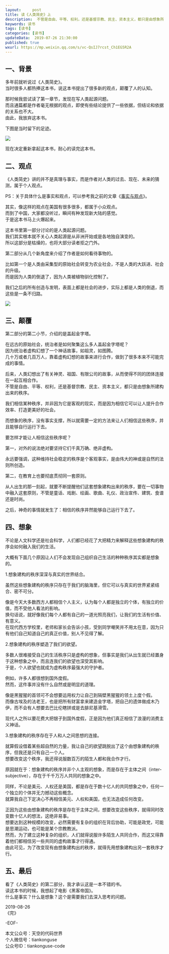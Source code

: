 ```yaml
---   
layout:     post  
title: 读《人类简史》上  
description:  不管是自由、平等、权利，还是基督宗教、民主、资本主义，都只是由想象所建构出来的秩序。  
keywords: 读书  
tags: [读书]  
categories: [读书]  
updateData:  2019-07-26 21:30:00  
published: true  
wxurl: https://mp.weixin.qq.com/s/vc-QsIJ7rcst_Ch1EG5R2A  
---  
```


## 一、背景  


多年前就听说过《人类简史》。    
当时很多人都热捧这本书，说这本书提出了很多新的观点，颠覆了人的认知。  


那时候我尝试读了第一章节，发现在写人类起源问题。  
而且通篇都是作者毫无根据的观点，即使有些结论提供了一些依据，但结论和依据的关系也不大。  
由此，我放弃这本书。  


下图是当时留下的足迹。  


![](https://res2019.tiankonguse.com/images/2019/08/26/001.jpg)  


现在决定重新拿起这本书，耐心的读完这本书。  


## 二、观点  


《人类简史》讲的并不是真理与事实，而是作者对人类的过去、现在、未来的猜测，属于个人观点。  


PS：关于具体什么是事实和观点，可以参考我之前的文章《[事实与观点](https://mp.weixin.qq.com/s/TxzykklNLmkT9j-C8NvQuw)》。  


其实，像这样的观点在美国有很多很多，都属于小众观点。  
而到了中国，大家都没听过，瞬间有种发现新大陆的感觉。  
于是这本书马上火爆起来。  


这本书里第一部分讨论的是人类起源问题。  
我们其实根本就不关心人类起源是从非洲开始或是各地独自演变的。  
所以这部分是枯燥的，也将大部分读者拒之门外。  


第二部分从几个新角度来介绍了作者是如何看待事物的。  


比如第一个是人类由采集型的原始社会转变为农业社会，不是人类的大跃进、社会的升级。    
而是因为人类的倒退了，因为人类被植物驯化控制了。  


我们之后的所有创造与发明，表面上都是社会的进步，实际上都是人类的倒退，而这些是一条不归路。  


![](https://res2019.tiankonguse.com/images/2019/08/26/002.jpg)  


## 三、颠覆  


第二部分的第二小节，介绍的是盖起金字塔。    


在远古的原始社会，统治者是如何聚集这么多人盖起金字塔呢？  
因为统治者虚构幻想了一个神话故事，如祖灵，如图腾。  
几十万或者几百万人，靠着虚构幻想的故事来进行合作，做到了很多本来不可能完成的事情。  


后来，人类幻想出了有关神灵、祖国、有限公司的故事，从而使得不同的团体连接在一起互相合作。  
不管是自由、平等、权利，还是基督宗教、民主、资本主义，都只是由想象所建构出来的秩序。  


我们相信某种秩序，并非因为它是客观的现实，而是因为相信它可以让人提升合作效率、打造更美好的社会。  


而想象的秩序，没有事实支撑，所以就需要一定的方法来让人们相信这些秩序，并且能够自行运行下去。  


要怎样才能让人相信这些秩序呢？  


第一，对外的说法绝对要坚持它们千真万确、绝非虚构。  


永远要强调，这种维持社会稳定的秩序是个客观事实，是由伟大的神或是自然的法则所创造。  


第二，在教育上也要彻底贯彻同一套原则。  


从人出生的那一刻起，就要不断提醒他们这套想象建构出来的秩序，要在一切事物中融入这套原则，不管是童话、戏剧、绘画、歌曲、礼仪、政治宣传、建筑、食谱还是时尚。  


之后，神奇的事情就发生了：相信的秩序井然能够自己运行下去了。  


## 四、想象  


不论是人文科学还是社会科学，人们都已经花了大把精力来解释这些想象建构的秩序会如何融入我们的生活。  


大概有下面几个原因让人们不会发现自己组织自己生活的种种秩序其实都是想象的。    


1.想象建构的秩序深深与真实的世界结合。  


虽然这些想象建构的秩序只存在于我们的脑海里，但它可以与真实的世界紧紧结合、密不可分。  


像是今天大多数西方人都相信个人主义，认为每个人都是独立的个体，有独立的价值，而不受他人看法的影响。  
换句话说，就好像我们每个人都有自己的一道光照亮我们，让我们的生活有价值、有意义。  
在现代西方学校里，老师和家长会告诉小孩，受到同学嘲笑并不用太在意，因为只有他们自己知道自己的真正价值，别人不见得了解。  


2.想象建构的秩序塑造了我们的欲望。  


多数人很难接受自己的生活秩序只是虚构的想象，但事实是我们从出生就已经置身于这种想象之中，而且连我们的欲望也深受其影响。  
于是，个人欲望也就成为虚构秩序最强大的守护者。  


例如，许多人都很想到国外度假。  
然而，这件事并没有什么自然或是明显的道理。  


像是黑猩猩的首领可不会想要运用权力让自己到隔壁黑猩猩的领土上度个假。  
而像古埃及的法老王，也是把所有财富拿来建造金字塔，把自己的遗体做成木乃伊，而不会有人想要去巴比伦瞎拼或是去腓尼基滑雪。  


现代人之所以要花费大把银子到国外度假，正是因为他们真正相信了浪漫的消费主义神话。  


3.想象建构的秩序存在于人和人之间思想的连接。  


就算假设借着某些超自然的力量，我让自己的欲望跳脱出了这个由想象建构的秩序，但我还是只有自己一个人。  
想要改变这个秩序，我还得说服数百万的陌生人都和我合作才行。  


原因就在于：想象建构的秩序并非个人主观的想象，而是存在于主体之间（inter-subjective），存在于千千万万人共同的想象之中。  


同样，不论是美元、人权还是美国，都是存在于数十亿人的共同想象之中，任何一个独立的个体并无力撼动这些概念。  
就算我自己下定决心不再相信美元、人权和美国，也无法造成任何改变。  


正因为这些由想象建构的秩序是存在于主体之间，想要改变这些秩序，就得同时改变数十亿人的想法，这绝非易事。  
想要达到这种规模的改变，必然需要有复杂的组织在背后协助，可能是政党，可能是思潮运动，也可能是某个宗教教派。  
然而，为了建立这种复杂的组织，人们就得说服许多陌生人共同合作，而这又得靠着他们都相信另一些共同的虚构故事才行得通。  
由此可见，为了改变现有由想象建构出的秩序，就得先用想象建构出另一套秩序才行。  


## 五、最后  


看了《人类简史》的第二部分，我才承认这是一本不错的书。  
读这本书的时候，我想起了电影《黑客帝国》。  
什么是事实？什么是想象？这个是需要我们去深入思考的问题。  


2019-08-26   
《完》  


-EOF-  


本文公众号：天空的代码世界  
个人微信号：tiankonguse  
公众号ID：tiankonguse-code  
  


